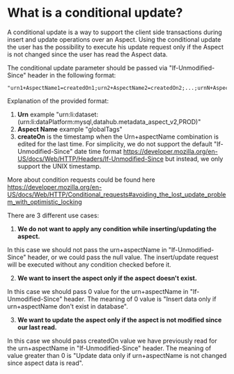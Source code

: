 # What is a conditional update?

A conditional update is a way to support the client side 
transactions during insert and update operations over an Aspect. Using the
conditional update the user has the possibility to execute his update request only 
if the Aspect is not changed since the user has read the Aspect data.

The conditional update parameter should be passed via "If-Unmodified-Since" header
in the following format:
```
"urn1+AspectName1=createdOn1;urn2+AspectName2=createdOn2;...;urnN+AspectNameN=createdOnN"
```
Explanation of the provided format:
1. **Urn** example "urn:li:dataset:(urn:li:dataPlatform:mysql,datahub.metadata_aspect_v2,PROD)"
2. **Aspect Name** example "globalTags"
3. **createOn** is the timestamp when the Urn+aspectName 
combination is edited for the last time. For simplicity, 
we do not support the default "If-Unmodified-Since" date 
time format https://developer.mozilla.org/en-US/docs/Web/HTTP/Headers/If-Unmodified-Since
but instead, we only support the UNIX timestamp.

More about condition requests could be found here https://developer.mozilla.org/en-US/docs/Web/HTTP/Conditional_requests#avoiding_the_lost_update_problem_with_optimistic_locking

There are 3 different use cases:
1. **We do not want to apply any condition while inserting/updating the aspect.**

In this case we should not pass the urn+aspectName in "If-Unmodified-Since" header,
or we could pass the null value. The insert/update request will be executed without
any condition checked before it.

2. **We want to insert the aspect only if the aspect doesn't exist.**

In this case we should pass 0 value for the urn+aspectName in 
"If-Unmodified-Since" header. The meaning of 0 value is
"Insert data only if urn+aspectName don't exist in database".

3. **We want to update the aspect only if the aspect is not modified since our last read.**

In this case we should pass createdOn value we have previously read for the 
urn+aspectName in "If-Unmodified-Since" header. The meaning of value greater than 0
is "Update data only if urn+aspectName is not changed since aspect data is read".
